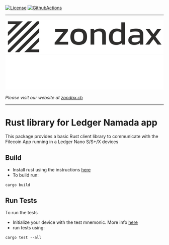 [![License](https://img.shields.io/badge/License-Apache%202.0-blue.svg)](https://opensource.org/licenses/Apache-2.0)
[![GithubActions](https://github.com/Zondax/ledger-namada/actions/workflows/main.yml/badge.svg)](https://github.com/Zondax/ledger-namada/blob/main/.github/workflows/main.yaml)

---

![zondax_light](../docs/zondax_light.png#gh-light-mode-only)
![zondax_dark](../docs/zondax_dark.png#gh-dark-mode-only)

_Please visit our website at [zondax.ch](https://www.zondax.ch)_

---

# Rust library for Ledger Namada app

This package provides a basic Rust client library to communicate with the Filecoin App running in a Ledger Nano S/S+/X devices

## Build

- Install rust using the instructions [here](https://www.rust-lang.org/tools/install)
- To build run:
```shell script
cargo build
```

## Run Tests
To run the tests

- Initialize your device with the test mnemonic. More info [here](https://github.com/zondax/ledger-filecoin#set-test-mnemonic)
- run tests using:
```shell script
cargo test --all
```
